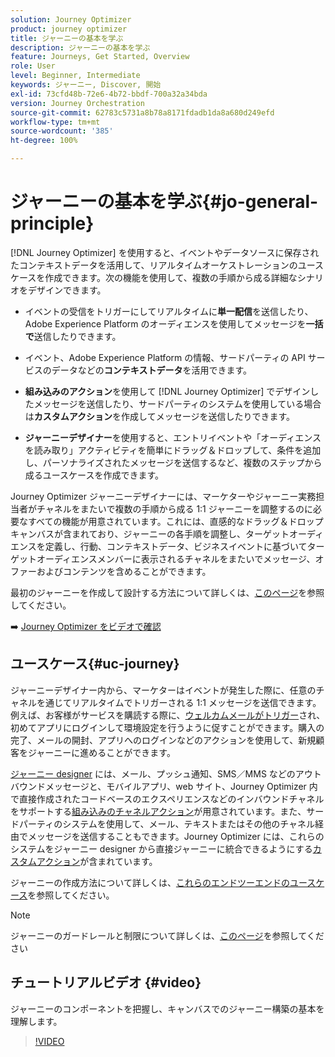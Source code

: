 ```yaml
---
solution: Journey Optimizer
product: journey optimizer
title: ジャーニーの基本を学ぶ
description: ジャーニーの基本を学ぶ
feature: Journeys, Get Started, Overview
role: User
level: Beginner, Intermediate
keywords: ジャーニー, Discover, 開始
exl-id: 73cfd48b-72e6-4b72-bbdf-700a32a34bda
version: Journey Orchestration
source-git-commit: 62783c5731a8b78a8171fdadb1da8a680d249efd
workflow-type: tm+mt
source-wordcount: '385'
ht-degree: 100%

---
```



# ジャーニーの基本を学ぶ{#jo-general-principle}

[!DNL Journey Optimizer] を使用すると、イベントやデータソースに保存されたコンテキストデータを活用して、リアルタイムオーケストレーションのユースケースを作成できます。次の機能を使用して、複数の手順から成る詳細なシナリオをデザインできます。

* イベントの受信をトリガーにしてリアルタイムに&#x200B;**単一配信**&#x200B;を送信したり、Adobe Experience Platform のオーディエンスを使用してメッセージを&#x200B;**一括で**&#x200B;送信したりできます。

* イベント、Adobe Experience Platform の情報、サードパーティの API サービスのデータなどの&#x200B;**コンテキストデータ**&#x200B;を活用できます。

* **組み込みのアクション**&#x200B;を使用して [!DNL Journey Optimizer] でデザインしたメッセージを送信したり、サードパーティのシステムを使用している場合は&#x200B;**カスタムアクション**&#x200B;を作成してメッセージを送信したりできます。

* **ジャーニーデザイナー**&#x200B;を使用すると、エントリイベントや「オーディエンスを読み取り」アクティビティを簡単にドラッグ＆ドロップして、条件を追加し、パーソナライズされたメッセージを送信するなど、複数のステップから成るユースケースを作成できます。

Journey Optimizer ジャーニーデザイナーには、マーケターやジャーニー実務担当者がチャネルをまたいで複数の手順から成る 1:1 ジャーニーを調整するのに必要なすべての機能が用意されています。これには、直感的なドラッグ＆ドロップキャンバスが含まれており、ジャーニーの各手順を調整し、ターゲットオーディエンスを定義し、行動、コンテキストデータ、ビジネスイベントに基づいてターゲットオーディエンスメンバーに表示されるチャネルをまたいでメッセージ、オファーおよびコンテンツを含めることができます。

最初のジャーニーを作成して設計する方法について詳しくは、[このページ](journey-gs.md)を参照してください。

➡️ [Journey Optimizer をビデオで確認](#video)

## ユースケース{#uc-journey}

ジャーニーデザイナー内から、マーケターはイベントが発生した際に、任意のチャネルを通じてリアルタイムでトリガーされる 1:1 メッセージを送信できます。例えば、お客様がサービスを購読する際に、[ウェルカムメールがトリガー](message-to-subscribers-uc.md)され、初めてアプリにログインして環境設定を行うように促すことができます。購入の完了、メールの開封、アプリへのログインなどのアクションを使用して、新規顧客をジャーニーに進めることができます。

[ジャーニー designer](using-the-journey-designer.md) には、メール、プッシュ通知、SMS／MMS などのアウトバウンドメッセージと、モバイルアプリ、web サイト、Journey Optimizer 内で直接作成されたコードベースのエクスペリエンスなどのインバウンドチャネルをサポートする[組み込みのチャネルアクション](journeys-message.md)が用意されています。また、サードパーティのシステムを使用して、メール、テキストまたはその他のチャネル経由でメッセージを送信することもできます。Journey Optimizer には、これらのシステムをジャーニー designer から直接ジャーニーに統合できるようにする[カスタムアクション](using-custom-actions.md)が含まれています。

ジャーニーの作成方法について詳しくは、[これらのエンドツーエンドのユースケース](jo-use-cases.md)を参照してください。

>[!NOTE]
>
>ジャーニーのガードレールと制限について詳しくは、[このページ](../start/guardrails.md)を参照してください

## チュートリアルビデオ {#video}

ジャーニーのコンポーネントを把握し、キャンバスでのジャーニー構築の基本を理解します。

>[!VIDEO](https://video.tv.adobe.com/v/3430350?quality=12&captions=jpn)
